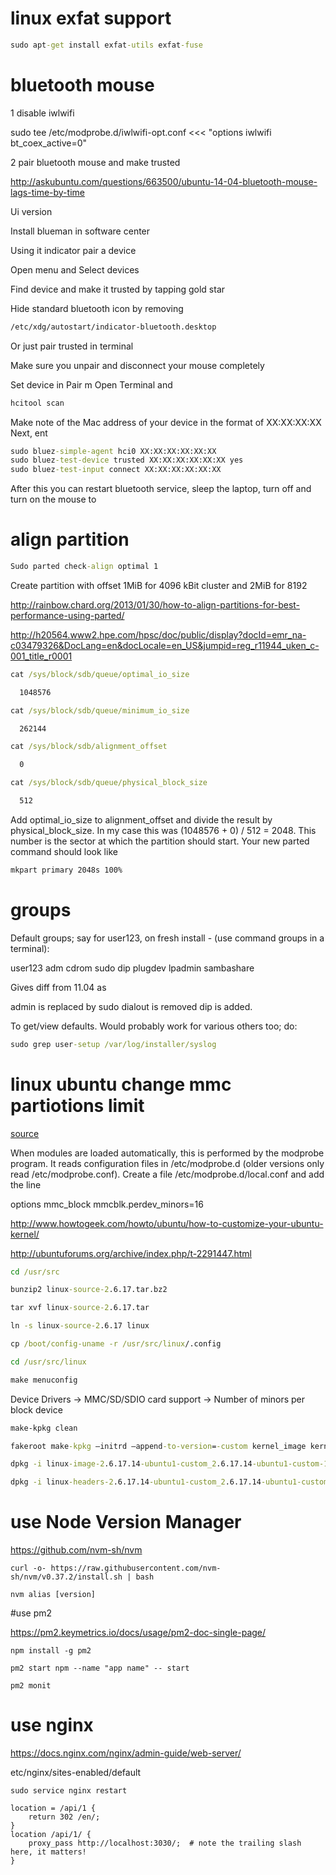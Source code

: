 
# linux exfat support

```cmd
sudo apt-get install exfat-utils exfat-fuse
```

# bluetooth mouse

1 disable iwlwifi

sudo tee /etc/modprobe.d/iwlwifi-opt.conf <<< "options iwlwifi bt_coex_active=0"

2 pair bluetooth mouse and make trusted

http://askubuntu.com/questions/663500/ubuntu-14-04-bluetooth-mouse-lags-time-by-time

Ui version

Install blueman in software center

Using it indicator pair a device

Open menu and Select devices

Find device and make it trusted by tapping gold star

Hide standard bluetooth icon by removing

```cmd
/etc/xdg/autostart/indicator-bluetooth.desktop
```

Or just pair trusted in terminal

Make sure you unpair and disconnect your mouse completely

Set   device in Pair m
Open   Terminal and

```cmd
hcitool scan
```

Make   note of the Mac address of your device in the format of   XX:XX:XX:XX
Next,   ent

```cmd
sudo bluez-simple-agent hci0 XX:XX:XX:XX:XX:XX
sudo bluez-test-device trusted XX:XX:XX:XX:XX:XX yes
sudo bluez-test-input connect XX:XX:XX:XX:XX:XX
```
After   this you can restart bluetooth service, sleep the laptop, turn off   and turn on the mouse to

# align partition

```cmd
Sudo parted check-align optimal 1
```

Create partition with offset 1MiB for 4096 kBit cluster and 2MiB for 8192

http://rainbow.chard.org/2013/01/30/how-to-align-partitions-for-best-performance-using-parted/

http://h20564.www2.hpe.com/hpsc/doc/public/display?docId=emr_na-c03479326&DocLang=en&docLocale=en_US&jumpid=reg_r11944_uken_c-001_title_r0001

```cmd
cat /sys/block/sdb/queue/optimal_io_size

  1048576

cat /sys/block/sdb/queue/minimum_io_size

  262144

cat /sys/block/sdb/alignment_offset

  0

cat /sys/block/sdb/queue/physical_block_size

  512
```
Add optimal_io_size to alignment_offset and divide the result by physical_block_size. In my case this was (1048576 + 0) / 512 = 2048.
This number is the sector at which the partition should start. Your new parted command should look like
```cmd
mkpart primary 2048s 100%
```
# groups 

Default groups; say for user123, on fresh install - (use command groups in a terminal):

user123 adm cdrom sudo dip plugdev lpadmin sambashare

Gives diff from 11.04 as

  admin is replaced by sudo
  dialout is removed
  dip is added.

To get/view defaults. Would probably work for various others too; do:

```cmd
sudo grep user-setup /var/log/installer/syslog
```

# linux ubuntu change mmc partiotions limit

[source](http://unix.stackexchange.com/questions/250347/change-the-parameters-a-kernel-module-loads-with)


When modules are loaded automatically, this is performed by the modprobe program. It reads configuration files in /etc/modprobe.d (older versions only read /etc/modprobe.conf). Create a file /etc/modprobe.d/local.conf and add the line

options mmc_block mmcblk.perdev_minors=16

http://www.howtogeek.com/howto/ubuntu/how-to-customize-your-ubuntu-kernel/

http://ubuntuforums.org/archive/index.php/t-2291447.html

```cmd
cd /usr/src

bunzip2 linux-source-2.6.17.tar.bz2

tar xvf linux-source-2.6.17.tar

ln -s linux-source-2.6.17 linux

cp /boot/config-uname -r /usr/src/linux/.config

cd /usr/src/linux

make menuconfig
```

Device Drivers -> MMC/SD/SDIO card support -> Number of minors per block device

```cmd
make-kpkg clean

fakeroot make-kpkg –initrd –append-to-version=-custom kernel_image kernel_headers

dpkg -i linux-image-2.6.17.14-ubuntu1-custom_2.6.17.14-ubuntu1-custom-10.00.Custom_i386.deb

dpkg -i linux-headers-2.6.17.14-ubuntu1-custom_2.6.17.14-ubuntu1-custom-10.00.Custom_i386.deb
```


# use Node Version Manager

<https://github.com/nvm-sh/nvm>

```
curl -o- https://raw.githubusercontent.com/nvm-sh/nvm/v0.37.2/install.sh | bash
```



```
nvm alias [version]
```

#use pm2

<https://pm2.keymetrics.io/docs/usage/pm2-doc-single-page/>

```
npm install -g pm2
```

```
pm2 start npm --name "app name" -- start
```

```
pm2 monit
```

# use nginx 

<https://docs.nginx.com/nginx/admin-guide/web-server/>

etc/nginx/sites-enabled/default

```
sudo service nginx restart
```

```
location = /api/1 {
    return 302 /en/;
}
location /api/1/ {
    proxy_pass http://localhost:3030/;  # note the trailing slash here, it matters!
}
```
